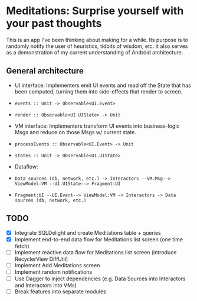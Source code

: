 # Meditations: Surprise yourself with your past thoughts

This is an app I've been thinking about making for a while. Its purpose is to randomly notify the user of heuristics, tidbits of wisdom, etc.
It also serves as a demonstration of my current understanding of Android architecture.

## General architecture

* UI interface: Implementers emit UI events and read off the State that has been computed, turning them into side-effects that render to screen.
*     events :: Unit -> Observable<UI.Event>
*     render :: Observable<UI.UIState> -> Unit
* VM interface: Implementers transform UI events into business-logic Msgs and reduce on those Msgs w/ current state.
*     processEvents :: Observable<UI.Event> -> Unit
*     states :: Unit -> Observable<UI.UIState>
* Dataflow:
*     Data sources (db, network, etc.) -> Interactors --VM.Msg--> ViewModel:VM --UI.UIState--> Fragment:UI
*     Fragment:UI --UI.Event--> ViewModel:VM -> Interactors -> Data sources (db, network, etc.)

## TODO

* [x] Integrate SQLDelight and create Meditations table + queries
* [x] Implement end-to-end data flow for Meditations list screen (one time fetch)
* [ ] Implement reactive data flow for Meditations list screen (introduce RecyclerView DiffUtil)
* [ ] Implement Add Meditations screen
* [ ] Implement random notifications
* [ ] Use Dagger to inject dependencies (e.g. Data Sources into Interactors and Interactors into VMs)
* [ ] Break features into separate modules
